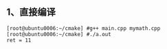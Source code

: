 ## 1、直接编译
```
[root@ubuntu0006:~/cmake] #g++ main.cpp mymath.cpp
[root@ubuntu0006:~/cmake] #./a.out
ret = 11
```